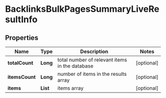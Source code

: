 # BacklinksBulkPagesSummaryLiveResultInfo


## Properties

| Name | Type | Description | Notes |
|------------ | ------------- | ------------- | -------------|
**totalCount** | **Long** | total number of relevant items in the database |[optional]|
**itemsCount** | **Long** | number of items in the results array |[optional]|
**items** | **List<BacklinksBulkPagesSummaryLiveItem>** | items array |[optional]|